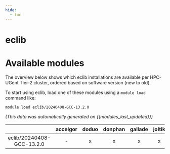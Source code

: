```yaml
---
hide:
  - toc
---
```


eclib
=====

# Available modules


The overview below shows which eclib installations are available per HPC-UGent Tier-2 cluster, ordered based on software version (new to old).

To start using eclib, load one of these modules using a `module load` command like:

```shell
module load eclib/20240408-GCC-13.2.0
```

*(This data was automatically generated on {{modules_last_updated}})*

| |accelgor|doduo|donphan|gallade|joltik|litleo|shinx|
| :---: | :---: | :---: | :---: | :---: | :---: | :---: | :---: |
|eclib/20240408-GCC-13.2.0|-|x|x|x|x|x|x|
